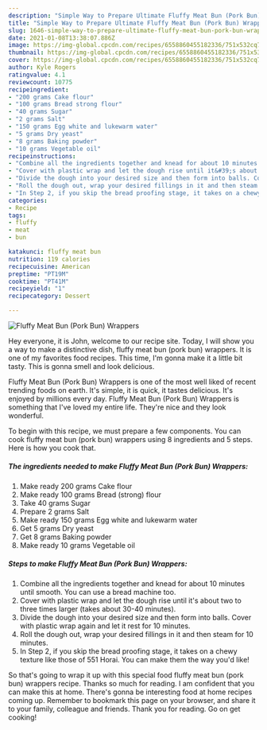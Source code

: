 ```yaml
---
description: "Simple Way to Prepare Ultimate Fluffy Meat Bun (Pork Bun) Wrappers"
title: "Simple Way to Prepare Ultimate Fluffy Meat Bun (Pork Bun) Wrappers"
slug: 1646-simple-way-to-prepare-ultimate-fluffy-meat-bun-pork-bun-wrappers
date: 2021-01-08T13:38:07.886Z
image: https://img-global.cpcdn.com/recipes/6558860455182336/751x532cq70/fluffy-meat-bun-pork-bun-wrappers-recipe-main-photo.jpg
thumbnail: https://img-global.cpcdn.com/recipes/6558860455182336/751x532cq70/fluffy-meat-bun-pork-bun-wrappers-recipe-main-photo.jpg
cover: https://img-global.cpcdn.com/recipes/6558860455182336/751x532cq70/fluffy-meat-bun-pork-bun-wrappers-recipe-main-photo.jpg
author: Kyle Rogers
ratingvalue: 4.1
reviewcount: 10775
recipeingredient:
- "200 grams Cake flour"
- "100 grams Bread strong flour"
- "40 grams Sugar"
- "2 grams Salt"
- "150 grams Egg white and lukewarm water"
- "5 grams Dry yeast"
- "8 grams Baking powder"
- "10 grams Vegetable oil"
recipeinstructions:
- "Combine all the ingredients together and knead for about 10 minutes until smooth. You can use a bread machine too."
- "Cover with plastic wrap and let the dough rise until it&#39;s about two to three times larger (takes about 30-40 minutes)."
- "Divide the dough into your desired size and then form into balls. Cover with plastic wrap again and let it rest for 10 minutes."
- "Roll the dough out, wrap your desired fillings in it and then steam for 10 minutes."
- "In Step 2, if you skip the bread proofing stage, it takes on a chewy texture like those of 551 Horai. You can make them the way you&#39;d like!"
categories:
- Recipe
tags:
- fluffy
- meat
- bun

katakunci: fluffy meat bun 
nutrition: 119 calories
recipecuisine: American
preptime: "PT19M"
cooktime: "PT41M"
recipeyield: "1"
recipecategory: Dessert

---
```



![Fluffy Meat Bun (Pork Bun) Wrappers](https://img-global.cpcdn.com/recipes/6558860455182336/751x532cq70/fluffy-meat-bun-pork-bun-wrappers-recipe-main-photo.jpg)

Hey everyone, it is John, welcome to our recipe site. Today, I will show you a way to make a distinctive dish, fluffy meat bun (pork bun) wrappers. It is one of my favorites food recipes. This time, I'm gonna make it a little bit tasty. This is gonna smell and look delicious.



Fluffy Meat Bun (Pork Bun) Wrappers is one of the most well liked of recent trending foods on earth. It's simple, it is quick, it tastes delicious. It's enjoyed by millions every day. Fluffy Meat Bun (Pork Bun) Wrappers is something that I've loved my entire life. They're nice and they look wonderful.


To begin with this recipe, we must prepare a few components. You can cook fluffy meat bun (pork bun) wrappers using 8 ingredients and 5 steps. Here is how you cook that.

<!--inarticleads1-->

##### The ingredients needed to make Fluffy Meat Bun (Pork Bun) Wrappers:

1. Make ready 200 grams Cake flour
1. Make ready 100 grams Bread (strong) flour
1. Take 40 grams Sugar
1. Prepare 2 grams Salt
1. Make ready 150 grams Egg white and lukewarm water
1. Get 5 grams Dry yeast
1. Get 8 grams Baking powder
1. Make ready 10 grams Vegetable oil




<!--inarticleads2-->

##### Steps to make Fluffy Meat Bun (Pork Bun) Wrappers:

1. Combine all the ingredients together and knead for about 10 minutes until smooth. You can use a bread machine too.
1. Cover with plastic wrap and let the dough rise until it&#39;s about two to three times larger (takes about 30-40 minutes).
1. Divide the dough into your desired size and then form into balls. Cover with plastic wrap again and let it rest for 10 minutes.
1. Roll the dough out, wrap your desired fillings in it and then steam for 10 minutes.
1. In Step 2, if you skip the bread proofing stage, it takes on a chewy texture like those of 551 Horai. You can make them the way you&#39;d like!




So that's going to wrap it up with this special food fluffy meat bun (pork bun) wrappers recipe. Thanks so much for reading. I am confident that you can make this at home. There's gonna be interesting food at home recipes coming up. Remember to bookmark this page on your browser, and share it to your family, colleague and friends. Thank you for reading. Go on get cooking!
